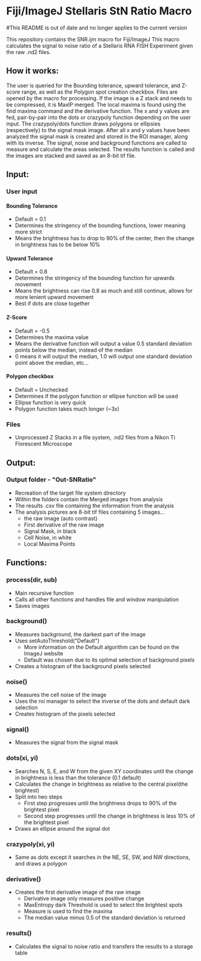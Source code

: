 Fiji/ImageJ Stellaris StN Ratio Macro
=============

#This README is out of date and no longer applies to the current version

This repository contains the SNR.ijm macro for Fiji/ImageJ
This macro calculates the signal to noise ratio of a Stellaris RNA FISH Experiment given the raw .nd2 files.

## How it works:
The user is queried for the Bounding tolerance, upward tolerance, and Z-score range, as well as the Polygon spot creation checkbox.
Files are opened by the macro for processing.  If the image is a Z stack and needs to be compressed, it is MaxIP merged.  The local maxima is found using the find maxima command and the derivative function.  The x and y values are fed, pair-by-pair into the dots or crazypoly function depending on the user input.
The crazypoly/dots function draws polygons or ellipsies (respectively) to the signal mask image. After all x and y values have been analyzed the signal mask is created and stored in the ROI manager, along with its inverse.  The signal, noise and background functions are called to measure and calculate the areas selected.
The results function is called and the images are stacked and saved as an 8-bit tif file.

## Input:

### User input

#### Bounding Tolerance
- Default = 0.1
- Determines the stringency of the bounding functions, lower meaning more strict
- Means the brightness has to drop to 90% of the center, then the change in brightness has to be below 10%

#### Upward Tolerance
- Default = 0.8
- Determines the stringency of the bounding function for upwards movement
- Means the brightness can rise 0.8 as much and still continue, allows for more lenient upward movement
- Best if dots are close together

#### Z-Score
- Default = -0.5
- Determines the maxima value
- Means the derivative function will output a value 0.5 standard deviation points below the median, instead of the median
- 0 means it will output the median, 1.0 will output one standard deviation point above the median, etc...

#### Polygon checkbox
- Default = Unchecked
- Determines if the polygon function or ellipse function will be used
- Ellipse function is very quick
- Polygon function takes much longer (~3x)

### Files
- Unprocessed Z Stacks in a file system, .nd2 files from a Nikon Ti Florescent Microscope


## Output:

### Output folder - "Out-SNRatio"
- Recreation of the target file system directory
- Within the folders contain the Merged images from analysis
- The results .csv file containing the information from the analysis
- The analysis pictures are 8-bit tif files containing 5 images...
	- the raw image (auto contrast)
	- First derivative of the raw image
	- Signal Mask, in black
	- Cell Noise, in white
	- Local Maxima Points


## Functions:

### process(dir, sub)
- Main recursive function
- Calls all other functions and handles file and window manipulation
- Saves images

### background()
- Measures background, the darkest part of the image
- Uses setAutoThreshold("Default")
	- More information on the Default algorithm can be found on the ImageJ website
	- Default was chosen due to its optimal selection of background pixels
- Creates a histogram of the background pixels selected

### noise()
- Measures the cell noise of the image
- Uses the roi manager to select the inverse of the dots and default dark selection
- Creates histogram of the pixels selected

### signal()
- Measures the signal from the signal mask

### dots(xi, yi)
- Searches N, S, E, and W from the given XY coordinates until the change in brightness is less than the tolerance (0.1 default)
- Calculates the change in brightness as relative to the central pixel(the brightest)
- Split into two steps
	- First step progresses until the brightness drops to 90% of the brightest pixel
	- Second step progresses until the change in brightness is less 10% of the brightest pixel
- Draws an ellipse around the signal dot

### crazypoly(xi, yi)
- Same as dots except it searches in the NE, SE, SW, and NW directions, and draws a polygon

### derivative()
- Creates the first derivative image of the raw image
	- Derivative image only measures positive change
	- MaxEntropy dark Threshold is used to select the brightest spots
	- Measure is used to find the maxima
	- The median value minus 0.5 of the standard deviation is returned

### results()
- Calculates the signal to noise ratio and transfers the results to a storage table
